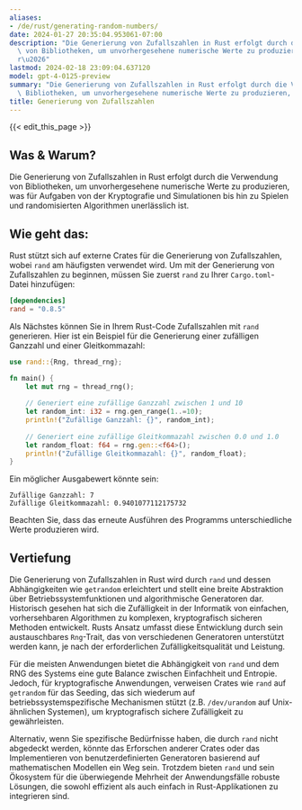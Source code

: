 ```yaml
---
aliases:
- /de/rust/generating-random-numbers/
date: 2024-01-27 20:35:04.953061-07:00
description: "Die Generierung von Zufallszahlen in Rust erfolgt durch die Verwendung\
  \ von Bibliotheken, um unvorhergesehene numerische Werte zu produzieren, was f\xFC\
  r\u2026"
lastmod: 2024-02-18 23:09:04.637120
model: gpt-4-0125-preview
summary: "Die Generierung von Zufallszahlen in Rust erfolgt durch die Verwendung von\
  \ Bibliotheken, um unvorhergesehene numerische Werte zu produzieren, was f\xFCr\u2026"
title: Generierung von Zufallszahlen
---
```


{{< edit_this_page >}}

## Was & Warum?

Die Generierung von Zufallszahlen in Rust erfolgt durch die Verwendung von Bibliotheken, um unvorhergesehene numerische Werte zu produzieren, was für Aufgaben von der Kryptografie und Simulationen bis hin zu Spielen und randomisierten Algorithmen unerlässlich ist.

## Wie geht das:

Rust stützt sich auf externe Crates für die Generierung von Zufallszahlen, wobei `rand` am häufigsten verwendet wird. Um mit der Generierung von Zufallszahlen zu beginnen, müssen Sie zuerst `rand` zu Ihrer `Cargo.toml`-Datei hinzufügen:

```toml
[dependencies]
rand = "0.8.5"
```

Als Nächstes können Sie in Ihrem Rust-Code Zufallszahlen mit `rand` generieren. Hier ist ein Beispiel für die Generierung einer zufälligen Ganzzahl und einer Gleitkommazahl:

```rust
use rand::{Rng, thread_rng};

fn main() {
    let mut rng = thread_rng();
    
    // Generiert eine zufällige Ganzzahl zwischen 1 und 10
    let random_int: i32 = rng.gen_range(1..=10);
    println!("Zufällige Ganzzahl: {}", random_int);
    
    // Generiert eine zufällige Gleitkommazahl zwischen 0.0 und 1.0
    let random_float: f64 = rng.gen::<f64>();
    println!("Zufällige Gleitkommazahl: {}", random_float);
}
```

Ein möglicher Ausgabewert könnte sein:

```plaintext
Zufällige Ganzzahl: 7
Zufällige Gleitkommazahl: 0.9401077112175732
```

Beachten Sie, dass das erneute Ausführen des Programms unterschiedliche Werte produzieren wird.

## Vertiefung

Die Generierung von Zufallszahlen in Rust wird durch `rand` und dessen Abhängigkeiten wie `getrandom` erleichtert und stellt eine breite Abstraktion über Betriebssystemfunktionen und algorithmische Generatoren dar. Historisch gesehen hat sich die Zufälligkeit in der Informatik von einfachen, vorhersehbaren Algorithmen zu komplexen, kryptografisch sicheren Methoden entwickelt. Rusts Ansatz umfasst diese Entwicklung durch sein austauschbares `Rng`-Trait, das von verschiedenen Generatoren unterstützt werden kann, je nach der erforderlichen Zufälligkeitsqualität und Leistung.

Für die meisten Anwendungen bietet die Abhängigkeit von `rand` und dem RNG des Systems eine gute Balance zwischen Einfachheit und Entropie. Jedoch, für kryptografische Anwendungen, verweisen Crates wie `rand` auf `getrandom` für das Seeding, das sich wiederum auf betriebssystemspezifische Mechanismen stützt (z.B. `/dev/urandom` auf Unix-ähnlichen Systemen), um kryptografisch sichere Zufälligkeit zu gewährleisten.

Alternativ, wenn Sie spezifische Bedürfnisse haben, die durch `rand` nicht abgedeckt werden, könnte das Erforschen anderer Crates oder das Implementieren von benutzerdefinierten Generatoren basierend auf mathematischen Modellen ein Weg sein. Trotzdem bieten `rand` und sein Ökosystem für die überwiegende Mehrheit der Anwendungsfälle robuste Lösungen, die sowohl effizient als auch einfach in Rust-Applikationen zu integrieren sind.
